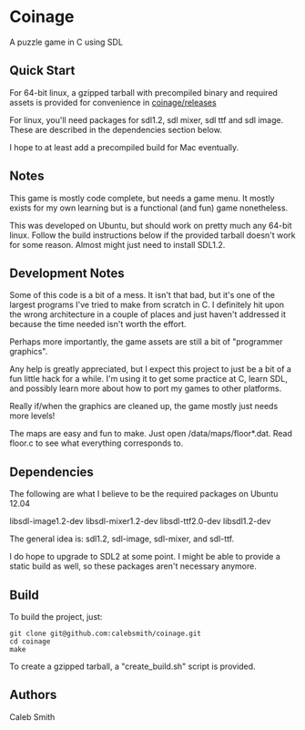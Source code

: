Coinage
=======

A puzzle game in C using SDL

Quick Start
-----------

For 64-bit linux, a gzipped tarball with precompiled binary and required
assets is provided for convenience in
[coinage/releases](https://github.com/calebsmith/coinage/releases)

For linux, you'll need packages for sdl1.2, sdl mixer, sdl ttf and sdl image.
These are described in the dependencies section below.

I hope to at least add a precompiled build for Mac eventually.

Notes
-----

This game is mostly code complete, but needs a game menu. It mostly exists
for my own learning but is a functional (and fun) game nonetheless.

This was developed on Ubuntu, but should work on pretty much any 64-bit linux.
Follow the build instructions below if the provided tarball doesn't work
for some reason. Almost might just need to install SDL1.2.

Development Notes
-----------------

Some of this code is a bit of a mess. It isn't that bad, but it's one of
the largest programs I've tried to make from scratch in C. I definitely
hit upon the wrong architecture in a couple of places and just haven't
addressed it because the time needed isn't worth the effort.

Perhaps more importantly, the game assets are still a bit of "programmer
graphics".

Any help is greatly appreciated, but I expect this project to just be
a bit of a fun little hack for a while. I'm using it to get some practice
at C, learn SDL, and possibly learn more about how to port my games to
other platforms.

Really if/when the graphics are cleaned up, the game mostly just needs more
levels!

The maps are easy and fun to make. Just open /data/maps/floor\*.dat. Read
floor.c to see what everything corresponds to.

Dependencies
--------------

The following are what I believe to be the required packages on Ubuntu 12.04

libsdl-image1.2-dev
libsdl-mixer1.2-dev
libsdl-ttf2.0-dev
libsdl1.2-dev

The general idea is: sdl1.2, sdl-image, sdl-mixer, and sdl-ttf.

I do hope to upgrade to SDL2 at some point. I might be able to provide a static
build as well, so these packages aren't necessary anymore.

Build
------

To build the project, just:

    git clone git@github.com:calebsmith/coinage.git
    cd coinage
    make

To create a gzipped tarball, a "create_build.sh" script is provided.

Authors
-------
Caleb Smith

